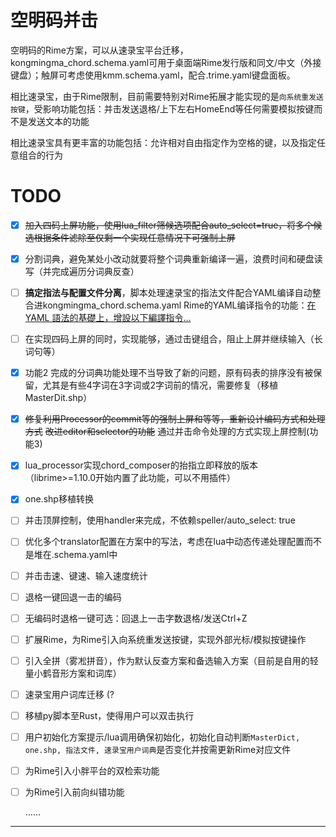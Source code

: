 # 空明码并击
空明码的Rime方案，可以从速录宝平台迁移，kongmingma_chord.schema.yaml可用于桌面端Rime发行版和同文/中文（外接键盘）；触屏可考虑使用kmm.schema.yaml，配合.trime.yaml键盘面板。

相比速录宝，由于Rime限制，目前需要特别对Rime拓展才能实现的是`向系统重发送按键`，受影响功能包括：并击发送退格/上下左右HomeEnd等任何需要模拟按键而不是发送文本的功能

相比速录宝具有更丰富的功能包括：允许相对自由指定作为空格的键，以及指定任意组合的行为


# TODO
- [x] ~~加入四码上屏功能，使用lua_filter筛候选项配合auto_select=true，将多个候选根据条件滤除至仅剩一个实现任意情况下可强制上屏~~
- [x] 分割词典，避免某处小改动就要将整个词典重新编译一遍，浪费时间和硬盘读写（并完成遍历分词典反查）
- [ ] **搞定指法与配置文件分离**，脚本处理速录宝的指法文件配合YAML编译自动整合进kongmingma_chord.schema.yaml  Rime的YAML编译指令的功能：[在 YAML 語法的基礎上，增設以下編譯指令...](https://github.com/rime/home/wiki/Configuration#%E9%85%8D%E7%BD%AE%E7%B7%A8%E8%AD%AF%E5%99%A8%E6%8F%92%E4%BB%B6)
- [ ] 在实现四码上屏的同时，实现能够，通过击键组合，阻止上屏并继续输入（长词句等）
- [x] 功能2 完成的分词典功能处理不当导致了新的问题，原有码表的排序没有被保留，尤其是有些4字词在3字词或2字词前的情况，需要修复（移植MasterDit.shp）
- [x] ~~修复利用Processor的commit等的强制上屏和等等，重新设计编码方式和处理方式~~ ~~改进editor和selector的功能~~ 通过并击命令处理的方式实现上屏控制(功能3)
- [x] lua_processor实现chord_composer的抬指立即释放的版本（librime>=1.10.0开始内置了此功能，可以不用插件）
- [x] one.shp移植转换
- [ ] 并击顶屏控制，使用handler来完成，不依赖speller/auto_select: true
- [ ] 优化多个translator配置在方案中的写法，考虑在lua中动态传递处理配置而不是堆在.schema.yaml中
- [ ] 并击击速、键速、输入速度统计
- [ ] 退格一键回退一击的编码
- [ ] 无编码时退格一键可选：回退上一击字数退格/发送Ctrl+Z
- [ ] 扩展Rime，为Rime引入向系统重发送按键，实现外部光标/模拟按键操作
- [ ] 引入全拼（雾凇拼音），作为默认反查方案和备选输入方案（目前是自用的轻量小鹤音形方案和词库）
- [ ] 速录宝用户词库迁移 (?
- [ ] 移植py脚本至Rust，使得用户可以双击执行
- [ ] 用户初始化方案提示/lua调用确保初始化，初始化自动判断`MasterDict, one.shp, 指法文件, 速录宝用户词典`是否变化并按需更新Rime对应文件
- [ ] 为Rime引入小胖平台的双检索功能
- [ ] 为Rime引入前向纠错功能

  ……
---

